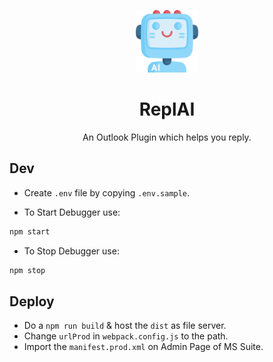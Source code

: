 <p align="center">
    <img width="100" src="https://raw.githubusercontent.com/aashutoshrathi/ReplAI/main/assets/icon-128.png?token=AFBXTASWGQMOH7DPQCFUZA3BN7RX4">
</p>

<h1 align="center">ReplAI</h1>

<div align="center">
    An Outlook Plugin which helps you reply.
</div>

## Dev

- Create `.env` file by copying `.env.sample`.

- To Start Debugger use:

```bash
npm start
```

- To Stop Debugger use:

```bash
npm stop
```

## Deploy

- Do a `npm run build` & host the `dist` as file server.
- Change `urlProd` in `webpack.config.js` to the path.
- Import the `manifest.prod.xml` on Admin Page of MS Suite.
